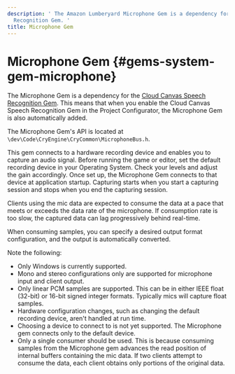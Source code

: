 ```yaml
---
description: ' The Amazon Lumberyard Microphone Gem is a dependency for the Cloud Gem Speech
  Recognition Gem. '
title: Microphone Gem
---
```

# Microphone Gem {#gems-system-gem-microphone}

The Microphone Gem is a dependency for the [Cloud Canvas Speech Recognition Gem](/docs/userguide/gems/builtin/aws-cloud-gems.md)\. This means that when you enable the Cloud Canvas Speech Recognition Gem in the Project Configurator, the Microphone Gem is also automatically added\.

The Microphone Gem's API is located at `\dev\Code\CryEngine\CryCommon\MicrophoneBus.h`\.

This gem connects to a hardware recording device and enables you to capture an audio signal\. Before running the game or editor, set the default recording device in your Operating System\. Check your levels and adjust the gain accordingly\. Once set up, the Microphone Gem connects to that device at application startup\. Capturing starts when you start a capturing session and stops when you end the capturing session\.

Clients using the mic data are expected to consume the data at a pace that meets or exceeds the data rate of the microphone\. If consumption rate is too slow, the captured data can lag progressively behind real\-time\.

When consuming samples, you can specify a desired output format configuration, and the output is automatically converted\.

Note the following:
+ Only Windows is currently supported\.
+ Mono and stereo configurations only are supported for microphone input and client output\.
+ Only linear PCM samples are supported\. This can be in either IEEE float \(32\-bit\) or 16\-bit signed integer formats\. Typically mics will capture float samples\.
+ Hardware configuration changes, such as changing the default recording device, aren't handled at run time\.
+ Choosing a device to connect to is not yet supported\. The Microphone gem connects only to the default device\.
+ Only a single consumer should be used\. This is because consuming samples from the Microphone gem advances the read position of internal buffers containing the mic data\. If two clients attempt to consume the data, each client obtains only portions of the original data\.